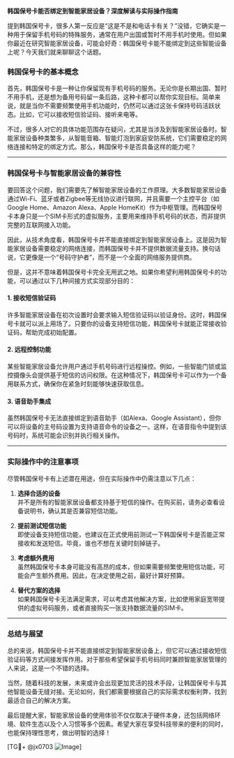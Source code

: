 **韩国保号卡能否绑定到智能家居设备？深度解读与实际操作指南**

提到韩国保号卡，很多人第一反应是“这是不是和电话卡有关？”没错，它确实是一种用于保留手机号码的特殊服务，通常在用户出国或暂时不用手机时使用。但如果你最近在研究智能家居设备，可能会好奇：韩国保号卡能不能绑定到这些智能设备上呢？今天我们就来聊聊这个话题。

### 韩国保号卡的基本概念

首先，韩国保号卡是一种让你保留现有手机号码的服务。无论你是长期出国、暂时不用手机，还是想为备用号码留一条后路，这种卡都可以帮你实现目标。简单来说，就是当你不需要频繁使用手机功能时，仍然可以通过这张卡保持号码活跃状态。比如，它可以接收短信验证码、接听来电等。

不过，很多人对它的具体功能范围存在疑问，尤其是当涉及到智能家居设备时。智能家居设备种类繁多，从智能音箱、智能灯泡到家庭安防系统，它们需要稳定的网络连接和特定的绑定方式。那么，韩国保号卡是否具备这样的能力呢？

---

### 韩国保号卡与智能家居设备的兼容性

要回答这个问题，我们需要先了解智能家居设备的工作原理。大多数智能家居设备通过Wi-Fi、蓝牙或者Zigbee等无线协议进行联网，并且需要一个主控平台（如Google Home、Amazon Alexa、Apple HomeKit）作为中枢管理。而韩国保号卡本身只是一个SIM卡形式的虚拟服务，主要用来维持手机号码的状态，而非提供完整的互联网接入功能。

因此，从技术角度看，韩国保号卡并不能直接绑定到智能家居设备上。这是因为智能家居设备需要稳定的网络连接，而韩国保号卡并不提供数据流量支持。换句话说，它更像是一个“号码守护者”，而不是一个全面的网络服务提供商。

但是，这并不意味着韩国保号卡完全无用武之地。如果你希望利用韩国保号卡的功能，可以通过以下几种间接方式实现部分目的：

#### 1. **接收短信验证码**
许多智能家居设备在初次设置时会要求输入短信验证码以验证身份。这时，韩国保号卡就可以派上用场了。只要你的设备支持短信功能，韩国保号卡就能正常接收验证码，帮助完成初始配置。

#### 2. **远程控制功能**
某些智能家居设备允许用户通过手机号码进行远程操控。例如，一些智能门锁或监控摄像头会提供基于短信的访问权限。在这种情况下，韩国保号卡可以作为一个备用联系方式，确保你在紧急时刻能够快速获取信息。

#### 3. **语音助手集成**
虽然韩国保号卡无法直接绑定到语音助手（如Alexa、Google Assistant），但你可以将设备的主号码设置为支持语音命令的设备之一。这样，在语音指令中提到该号码时，系统可能会识别并执行相关操作。

---

### 实际操作中的注意事项

尽管韩国保号卡有上述潜在用途，但在实际操作中仍需注意以下几点：

1. **选择合适的设备**  
并不是所有的智能家居设备都支持基于短信的操作。在购买前，请务必查看设备说明书，确认其是否兼容短信功能。

2. **提前测试短信功能**  
即使设备支持短信功能，也建议在正式使用前测试一下韩国保号卡是否能正常接收和发送短信。毕竟，谁也不想在关键时刻掉链子。

3. **考虑额外费用**  
虽然韩国保号卡本身可能没有高昂的成本，但如果需要频繁使用短信功能，可能会产生额外费用。因此，在决定使用之前，最好计算好预算。

4. **替代方案的选择**  
如果韩国保号卡无法满足需求，可以考虑其他解决方案，比如使用家庭宽带提供的虚拟号码服务，或者直接购买一张支持数据流量的SIM卡。

---

### 总结与展望

总的来说，韩国保号卡并不能直接绑定到智能家居设备上，但它可以通过接收短信验证码等方式间接发挥作用。对于那些希望保留手机号码同时兼顾智能家居管理的人来说，这是一个不错的选择。

当然，随着科技的发展，未来或许会出现更加灵活的技术手段，让韩国保号卡与其他智能设备无缝对接。无论如何，我们都需要根据自己的实际需求权衡利弊，找到最适合自己的解决方案。

最后提醒大家，智能家居设备的使用体验不仅仅取决于硬件本身，还包括网络环境、软件生态以及个人习惯等多个因素。希望大家在享受科技带来的便利的同时，也能保持理性思考，做出明智的选择！

[TG💪+ @jx0703 ![Image](https://github.com/user-attachments/assets/dbca1d08-cadb-493c-b0ec-ad6f7a83f270)]
